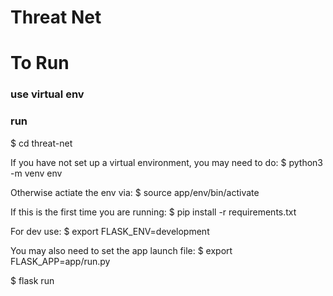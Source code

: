 # Threat Net

# To Run

### use virtual env
### run

$ cd threat-net

If you have not set up a virtual environment, you may need to do:
$ python3 -m venv env

Otherwise actiate the env via:
$ source app/env/bin/activate

If this is the first time you are running:
$ pip install -r requirements.txt

For dev use:
$ export FLASK_ENV=development

You may also need to set the app launch file:
$ export FLASK_APP=app/run.py

$ flask run
